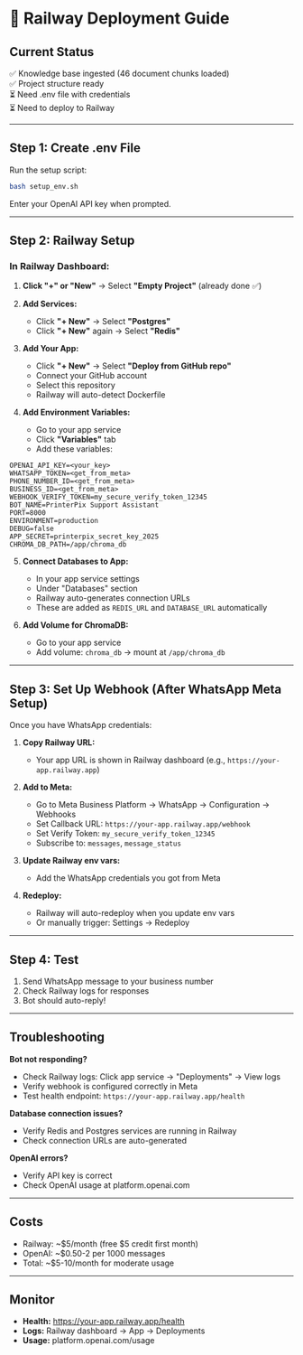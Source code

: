 # 🚀 Railway Deployment Guide

## Current Status
✅ Knowledge base ingested (46 document chunks loaded)  
✅ Project structure ready  
⏳ Need .env file with credentials  
⏳ Need to deploy to Railway

---

## Step 1: Create .env File

Run the setup script:
```bash
bash setup_env.sh
```

Enter your OpenAI API key when prompted.

---

## Step 2: Railway Setup

### In Railway Dashboard:

1. **Click "+" or "New"** → Select **"Empty Project"** (already done ✅)

2. **Add Services:**
   - Click **"+ New"** → Select **"Postgres"** 
   - Click **"+ New"** again → Select **"Redis"**
   
3. **Add Your App:**
   - Click **"+ New"** → Select **"Deploy from GitHub repo"**
   - Connect your GitHub account
   - Select this repository
   - Railway will auto-detect Dockerfile

4. **Add Environment Variables:**
   - Go to your app service
   - Click **"Variables"** tab
   - Add these variables:

```
OPENAI_API_KEY=<your_key>
WHATSAPP_TOKEN=<get_from_meta>
PHONE_NUMBER_ID=<get_from_meta>
BUSINESS_ID=<get_from_meta>
WEBHOOK_VERIFY_TOKEN=my_secure_verify_token_12345
BOT_NAME=PrinterPix Support Assistant
PORT=8000
ENVIRONMENT=production
DEBUG=false
APP_SECRET=printerpix_secret_key_2025
CHROMA_DB_PATH=/app/chroma_db
```

5. **Connect Databases to App:**
   - In your app service settings
   - Under "Databases" section
   - Railway auto-generates connection URLs
   - These are added as `REDIS_URL` and `DATABASE_URL` automatically

6. **Add Volume for ChromaDB:**
   - Go to your app service
   - Add volume: `chroma_db` → mount at `/app/chroma_db`

---

## Step 3: Set Up Webhook (After WhatsApp Meta Setup)

Once you have WhatsApp credentials:

1. **Copy Railway URL:**
   - Your app URL is shown in Railway dashboard (e.g., `https://your-app.railway.app`)
   
2. **Add to Meta:**
   - Go to Meta Business Platform → WhatsApp → Configuration → Webhooks
   - Set Callback URL: `https://your-app.railway.app/webhook`
   - Set Verify Token: `my_secure_verify_token_12345`
   - Subscribe to: `messages`, `message_status`

3. **Update Railway env vars:**
   - Add the WhatsApp credentials you got from Meta
   
4. **Redeploy:**
   - Railway will auto-redeploy when you update env vars
   - Or manually trigger: Settings → Redeploy

---

## Step 4: Test

1. Send WhatsApp message to your business number
2. Check Railway logs for responses
3. Bot should auto-reply!

---

## Troubleshooting

**Bot not responding?**
- Check Railway logs: Click app service → "Deployments" → View logs
- Verify webhook is configured correctly in Meta
- Test health endpoint: `https://your-app.railway.app/health`

**Database connection issues?**
- Verify Redis and Postgres services are running in Railway
- Check connection URLs are auto-generated

**OpenAI errors?**
- Verify API key is correct
- Check OpenAI usage at platform.openai.com

---

## Costs

- Railway: ~$5/month (free $5 credit first month)
- OpenAI: ~$0.50-2 per 1000 messages
- Total: ~$5-10/month for moderate usage

---

## Monitor

- **Health:** https://your-app.railway.app/health
- **Logs:** Railway dashboard → App → Deployments
- **Usage:** platform.openai.com/usage

